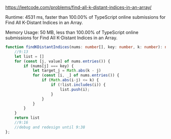 https://leetcode.com/problems/find-all-k-distant-indices-in-an-array/


Runtime: 4531 ms, faster than 100.00% of TypeScript online submissions for Find All K-Distant Indices in an Array.

Memory Usage: 50 MB, less than 100.00% of TypeScript online submissions for Find All K-Distant Indices in an Array.



```typescript
function findKDistantIndices(nums: number[], key: number, k: number): number[] {
    //9:13
    let list = []
    for (const [j, value] of nums.entries()) {
        if (nums[j] === key) {
            let target_j = Math.abs(k - j)
            for (const [i, _] of nums.entries()) {
                if (Math.abs(i-j) <= k) {
                    if (!list.includes(i)) {
                        list.push(i);
                    }
                }
            }
        }
    }
    return list
    //9:16
    //debug and redesign until 9:38
};
```
